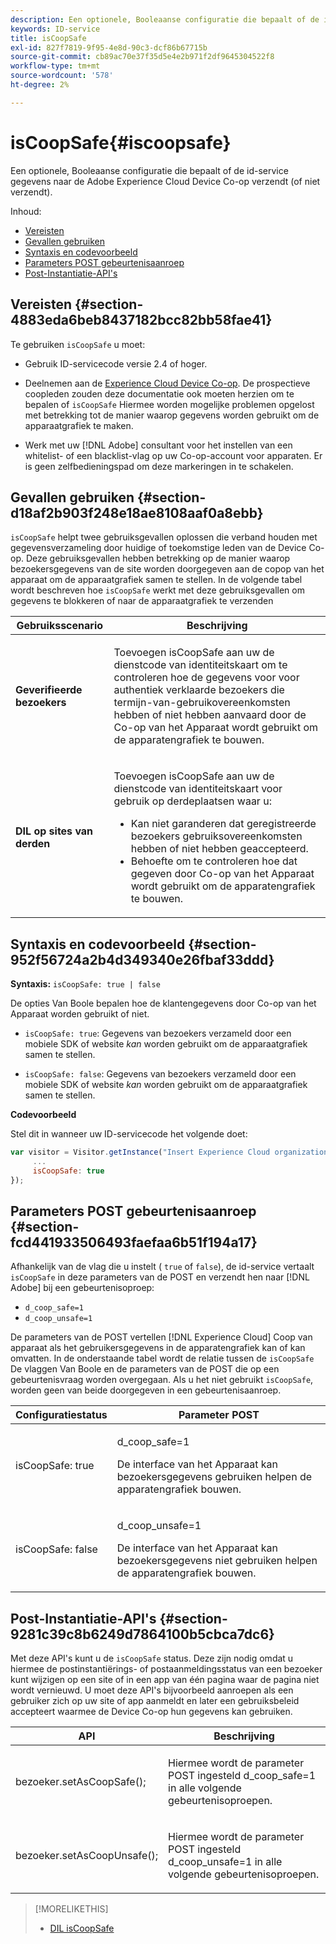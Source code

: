```yaml
---
description: Een optionele, Booleaanse configuratie die bepaalt of de id-service gegevens naar de Adobe Experience Cloud Device Co-op verzendt (of niet verzendt).
keywords: ID-service
title: isCoopSafe
exl-id: 827f7819-9f95-4e8d-90c3-dcf86b67715b
source-git-commit: cb89ac70e37f35d5e4e2b971f2df9645304522f8
workflow-type: tm+mt
source-wordcount: '578'
ht-degree: 2%

---
```


# isCoopSafe{#iscoopsafe}

Een optionele, Booleaanse configuratie die bepaalt of de id-service gegevens naar de Adobe Experience Cloud Device Co-op verzendt (of niet verzendt).

Inhoud:

<ul class="simplelist"> 
 <li> <a href="../../library/function-vars/coopsafe.md#section-4883eda6beb8437182bcc82bb58fae41" format="dita" scope="local"> Vereisten </a> </li> 
 <li> <a href="../../library/function-vars/coopsafe.md#section-d18af2b903f248e18ae8108aaf0a8ebb" format="dita" scope="local"> Gevallen gebruiken </a> </li> 
 <li> <a href="../../library/function-vars/coopsafe.md#section-952f56724a2b4d349340e26fbaf33ddd" format="dita" scope="local"> Syntaxis en codevoorbeeld </a> </li> 
 <li> <a href="../../library/function-vars/coopsafe.md#section-fcd441933506493faefaa6b51f194a17" format="dita" scope="local"> Parameters POST gebeurtenisaanroep </a> </li> 
 <li> <a href="../../library/function-vars/coopsafe.md#section-9281c39c8b6249d7864100b5cbca7dc6" format="dita" scope="local"> Post-Instantiatie-API's </a> </li> 
</ul>

## Vereisten {#section-4883eda6beb8437182bcc82bb58fae41}

Te gebruiken `isCoopSafe` u moet:

* Gebruik ID-servicecode versie 2.4 of hoger.
* Deelnemen aan de [Experience Cloud Device Co-op](https://experienceleague.adobe.com/docs/device-co-op/using/about/overview.html). De prospectieve coopleden zouden deze documentatie ook moeten herzien om te bepalen of `isCoopSafe` Hiermee worden mogelijke problemen opgelost met betrekking tot de manier waarop gegevens worden gebruikt om de apparaatgrafiek te maken.

* Werk met uw [!DNL Adobe] consultant voor het instellen van een whitelist- of een blacklist-vlag op uw Co-op-account voor apparaten. Er is geen zelfbedieningspad om deze markeringen in te schakelen.

## Gevallen gebruiken {#section-d18af2b903f248e18ae8108aaf0a8ebb}

`isCoopSafe` helpt twee gebruiksgevallen oplossen die verband houden met gegevensverzameling door huidige of toekomstige leden van de Device Co-op. Deze gebruiksgevallen hebben betrekking op de manier waarop bezoekersgegevens van de site worden doorgegeven aan de copop van het apparaat om de apparaatgrafiek samen te stellen. In de volgende tabel wordt beschreven hoe `isCoopSafe` werkt met deze gebruiksgevallen om gegevens te blokkeren of naar de apparaatgrafiek te verzenden

<table id="table_A24C63D2A21F47EDBAC8FA5E7BE888D8"> 
 <thead> 
  <tr> 
   <th colname="col1" class="entry"> Gebruiksscenario </th> 
   <th colname="col2" class="entry"> Beschrijving </th> 
  </tr> 
 </thead>
 <tbody> 
  <tr> 
   <td colname="col1"> <p> <b>Geverifieerde bezoekers</b> </p> </td> 
   <td colname="col2"> <p>Toevoegen <span class="codeph"> isCoopSafe </span> aan uw de dienstcode van identiteitskaart om te controleren hoe de gegevens voor voor authentiek verklaarde bezoekers die termijn-van-gebruikovereenkomsten hebben of niet hebben aanvaard door de Co-op van het Apparaat wordt gebruikt om de apparatengrafiek te bouwen. </p> </td> 
  </tr> 
  <tr> 
   <td colname="col1"> <p> <b>DIL op sites van derden</b> </p> </td> 
   <td colname="col2"> <p>Toevoegen <span class="codeph"> isCoopSafe </span> aan uw de dienstcode van identiteitskaart voor gebruik op derdeplaatsen waar u: </p> <p> 
     <ul id="ul_C27BB26510314834A2A7CD99D46DA4AC"> 
      <li id="li_4E6AE574F18646F09C0CF4553EEA1A9E">Kan niet garanderen dat geregistreerde bezoekers gebruiksovereenkomsten hebben of niet hebben geaccepteerd. </li> 
      <li id="li_26D0561BF32B4278B0A6B5082C17FED8">Behoefte om te controleren hoe dat gegeven door Co-op van het Apparaat wordt gebruikt om de apparatengrafiek te bouwen. </li> 
     </ul> </p> </td> 
  </tr> 
 </tbody> 
</table>

## Syntaxis en codevoorbeeld {#section-952f56724a2b4d349340e26fbaf33ddd}

**Syntaxis:** `isCoopSafe: true | false`

De opties Van Boole bepalen hoe de klantengegevens door Co-op van het Apparaat worden gebruikt of niet.

* `isCoopSafe: true`: Gegevens van bezoekers verzameld door een mobiele SDK of website *kan* worden gebruikt om de apparaatgrafiek samen te stellen.

* `isCoopSafe: false`: Gegevens van bezoekers verzameld door een mobiele SDK of website *kan* worden gebruikt om de apparaatgrafiek samen te stellen.

**Codevoorbeeld**

Stel dit in wanneer uw ID-servicecode het volgende doet:

```js
var visitor = Visitor.getInstance("Insert Experience Cloud organization ID here",{ 
     ... 
     isCoopSafe: true 
});
```

## Parameters POST gebeurtenisaanroep {#section-fcd441933506493faefaa6b51f194a17}

Afhankelijk van de vlag die u instelt ( `true` of `false`), de id-service vertaalt `isCoopSafe` in deze parameters van de POST en verzendt hen naar [!DNL Adobe] bij een gebeurtenisoproep:

* `d_coop_safe=1`
* `d_coop_unsafe=1`

De parameters van de POST vertellen [!DNL Experience Cloud] Coop van apparaat als het gebruikersgegevens in de apparatengrafiek kan of kan omvatten. In de onderstaande tabel wordt de relatie tussen de `isCoopSafe` De vlaggen Van Boole en de parameters van de POST die op een gebeurtenisvraag worden overgegaan. Als u het niet gebruikt `isCoopSafe`, worden geen van beide doorgegeven in een gebeurtenisaanroep.

<table id="table_0A544534CA904F4D9836A34B8C1EACBB"> 
 <thead> 
  <tr> 
   <th colname="col1" class="entry"> Configuratiestatus </th> 
   <th colname="col2" class="entry"> Parameter POST </th> 
  </tr> 
 </thead>
 <tbody> 
  <tr> 
   <td colname="col1"> <p> <span class="codeph"> isCoopSafe: true </span> </p> </td> 
   <td colname="col2"> <p> <span class="codeph"> d_coop_safe=1 </span> </p> <p>De interface van het Apparaat kan bezoekersgegevens gebruiken helpen de apparatengrafiek bouwen. </p> </td> 
  </tr> 
  <tr> 
   <td colname="col1"> <p> <span class="codeph"> isCoopSafe: false </span> </p> </td> 
   <td colname="col2"> <p> <span class="codeph"> d_coop_unsafe=1 </span> </p> <p>De interface van het Apparaat kan bezoekersgegevens niet gebruiken helpen de apparatengrafiek bouwen. </p> </td> 
  </tr> 
 </tbody> 
</table>

## Post-Instantiatie-API&#39;s {#section-9281c39c8b6249d7864100b5cbca7dc6}

Met deze API&#39;s kunt u de `isCoopSafe` status. Deze zijn nodig omdat u hiermee de postinstantiërings- of postaanmeldingsstatus van een bezoeker kunt wijzigen op een site of in een app van één pagina waar de pagina niet wordt vernieuwd. U moet deze API&#39;s bijvoorbeeld aanroepen als een gebruiker zich op uw site of app aanmeldt en later een gebruiksbeleid accepteert waarmee de Device Co-op hun gegevens kan gebruiken.

<table id="table_BAA96B1F82BE48C3A61A1AF1367BA45C"> 
 <thead> 
  <tr> 
   <th colname="col1" class="entry"> API </th> 
   <th colname="col2" class="entry"> Beschrijving </th> 
  </tr> 
 </thead>
 <tbody> 
  <tr> 
   <td colname="col1"> <p> <span class="codeph"> bezoeker.setAsCoopSafe(); </span> </p> </td> 
   <td colname="col2"> <p>Hiermee wordt de parameter POST ingesteld <span class="codeph"> d_coop_safe=1 </span> in alle volgende gebeurtenisoproepen. </p> </td> 
  </tr> 
  <tr> 
   <td colname="col1"> <p> <span class="codeph"> bezoeker.setAsCoopUnsafe(); </span> </p> </td> 
   <td colname="col2"> <p>Hiermee wordt de parameter POST ingesteld <span class="codeph"> d_coop_unsafe=1 </span> in alle volgende gebeurtenisoproepen. </p> </td> 
  </tr> 
 </tbody> 
</table>

<!--
Wiki page https://wiki.corp.adobe.com/x/RCfFTg
-->

>[!MORELIKETHIS]
>
>* [DIL isCoopSafe](https://experienceleague.adobe.com/docs/audience-manager/user-guide/dil-api/class-level-dil-methods/dil-coopsafe.html)

